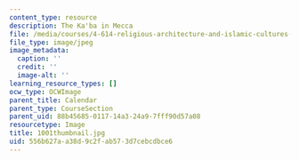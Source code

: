 ```yaml
---
content_type: resource
description: The Ka'ba in Mecca
file: /media/courses/4-614-religious-architecture-and-islamic-cultures-fall-2002/556b627aa38d9c2fab573d7cebcdbce6_1001thumbnail.jpg
file_type: image/jpeg
image_metadata:
  caption: ''
  credit: ''
  image-alt: ''
learning_resource_types: []
ocw_type: OCWImage
parent_title: Calendar
parent_type: CourseSection
parent_uid: 88b45685-0117-14a3-24a9-7fff90d57a08
resourcetype: Image
title: 1001thumbnail.jpg
uid: 556b627a-a38d-9c2f-ab57-3d7cebcdbce6
---
```

